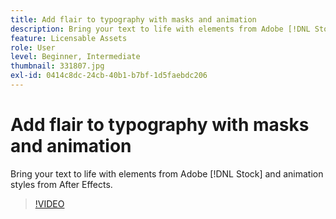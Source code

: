 ```yaml
---
title: Add flair to typography with masks and animation
description: Bring your text to life with elements from Adobe [!DNL Stock] and animation styles from After Effects
feature: Licensable Assets
role: User
level: Beginner, Intermediate
thumbnail: 331807.jpg
exl-id: 0414c8dc-24cb-40b1-b7bf-1d5faebdc206
---
```

# Add flair to typography with masks and animation

Bring your text to life with elements from Adobe [!DNL Stock] and animation styles from After Effects.

>[!VIDEO](https://video.tv.adobe.com/v/331807?hidetitle=true)

